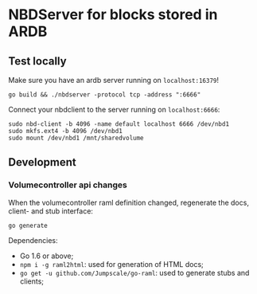 # NBDServer for blocks stored in ARDB


## Test locally

Make sure you have an ardb server running on `localhost:16379`!

```
go build && ./nbdserver -protocol tcp -address ":6666"
```

Connect your nbdclient to the server running on `localhost:6666`:

```
sudo nbd-client -b 4096 -name default localhost 6666 /dev/nbd1
sudo mkfs.ext4 -b 4096 /dev/nbd1
sudo mount /dev/nbd1 /mnt/sharedvolume
```

## Development

### Volumecontroller api changes

When the volumecontroller raml definition changed, regenerate the docs, client- and stub interface:

```
go generate
```

Dependencies:

+ Go 1.6 or above;
+ `npm i -g raml2html`: used for generation of HTML docs;
+ `go get -u github.com/Jumpscale/go-raml`: used to generate stubs and clients;
